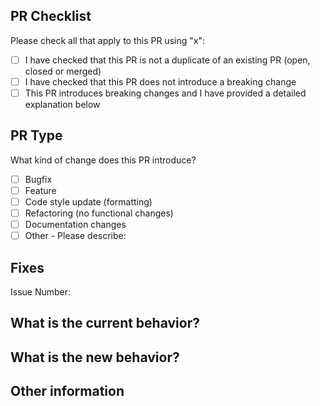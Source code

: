 ## PR Checklist

<!-- For the checkbox formatting to work properly, make sure there are no spaces on either side of the "x" -->

Please check all that apply to this PR using "x":

- [ ] I have checked that this PR is not a duplicate of an existing PR (open, closed or merged)
- [ ] I have checked that this PR does not introduce a breaking change
- [ ] This PR introduces breaking changes and I have provided a detailed explanation below

## PR Type

What kind of change does this PR introduce?

- [ ] Bugfix
- [ ] Feature
- [ ] Code style update (formatting)
- [ ] Refactoring (no functional changes)
- [ ] Documentation changes
- [ ] Other - Please describe:

## Fixes

Issue Number:

## What is the current behavior?

## What is the new behavior?

## Other information

<!-- If this PR contains a breaking change, please describe the impact and solution strategy for existing applications below. -->
